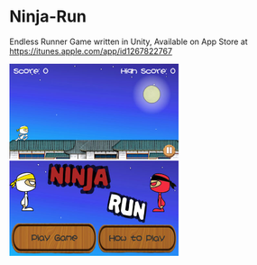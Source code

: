 # Ninja-Run
Endless Runner Game written in Unity, Available on App Store at https://itunes.apple.com/app/id1267822767

<div>
  <img src="/App_Screenshots/screenshot1.jpg" alt="Drawing" width="300"/>
  <img src="/App_Screenshots/screenshot2.jpg" alt="Drawing" width="300"/>
</div>

